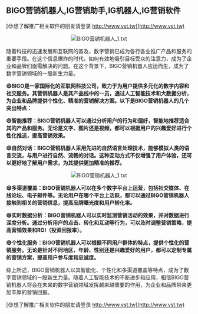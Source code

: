 ## **BIGO营销机器人,IG营销助手,IG机器人,IG营销软件**

[😍想了解推广相关软件的朋友请登录 http://www.vst.tw](http://www.vst.tw)

 <center><img src="https://vst.tw/MP4/tuiguang/png/7.png" alt="BIGO营销机器人_1.txt"></center>

随着科技的迅速发展和互联网的普及，数字营销已成为各行各业推广产品和服务的重要手段。在这个信息爆炸的时代，如何有效地吸引目标受众的注意力，成为了企业和品牌们亟需解决的问题。在这个背景下，BIGO营销机器人应运而生，成为了数字营销领域的一股新生力量。

**😄BIGO是一家国际化的互联网科技公司，致力于为用户提供多元化的数字内容和社交服务。其营销机器人是其产品线中的一员，通过人工智能技术和大数据分析，为企业和品牌提供个性化、精准的营销解决方案。以下是BIGO营销机器人的几个突出特点：**

**😄智能推荐：BIGO营销机器人可以通过分析用户的行为和偏好，智能地推荐适合其的产品和服务。无论是文字、图片还是视频，都可以根据用户的兴趣爱好进行个性化推送，提高营销效果。**

**😄自然对话：BIGO营销机器人采用先进的自然语言处理技术，能够模拟人类的语言交流，与用户进行自然、流畅的对话。这种互动方式不仅增强了用户体验，还可以更好地了解用户需求，为其提供更加精准的推荐。**

 <center><img src="https://vst.tw/MP4/tuiguang/png/4.png" alt="BIGO营销机器人_1.txt"></center>

**😄多渠道覆盖：BIGO营销机器人可以在多个数字平台上运营，包括社交媒体、在线论坛、电子邮件等。无论用户在哪个平台上活跃，都可以通过BIGO营销机器人接触到相关的营销信息，提高品牌曝光度和用户转化率。**

**😄实时数据分析：BIGO营销机器人可以实时监测营销活动的效果，并对数据进行深度分析。通过分析用户的点击、转化和互动等行为，可以及时调整营销策略，提高营销效果和ROI（投资回报率）。**

**😄个性化服务：BIGO营销机器人可以根据不同用户群体的特点，提供个性化的营销服务。无论是针对不同地区、年龄、性别还是兴趣爱好的用户，都可以定制专属的营销方案，提高用户参与度和忠诚度。**

综上所述，BIGO营销机器人以其智能化、个性化和多渠道覆盖等特点，成为了数字营销领域的一股新生力量。随着人工智能技术的不断进步和应用，相信BIGO营销机器人将会在未来的数字营销领域发挥越来越重要的作用，为企业和品牌带来更加丰厚的营销回报。

[😍想了解推广相关软件的朋友请登录 http://www.vst.tw](http://www.vst.tw)



